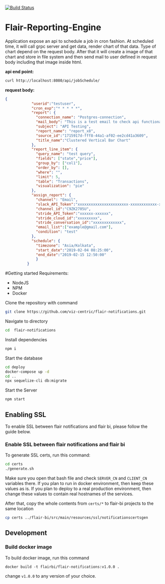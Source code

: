 [![Build Status](https://dev.azure.com/VizCentric/Flair%20BI/_apis/build/status/viz-centric.flair-notifications?branchName=master)](https://dev.azure.com/VizCentric/Flair%20BI/_build/latest?definitionId=6&branchName=master)

# Flair-Reporting-Engine

Application expose an api to schedule a job in cron fashion.
At scheduled time, it will call grpc server and get data, render chart of that data. Type of chart depend on the request body. After that it will create a image of that chart and store in file system and then send mail to user defined in request body including that image inside html.

**api end point:**
```sh
curl http://localhost:8080/api/jobSchedule/
```

**request body:**
```json
{
            "userid":"testuser",
            "cron_exp":"* * * * *",
            "report": {
              "connection_name": "Postgres-connection",
              "mail_body": "This is a test email to check api functionality",
              "subject": "API Testing",
              "report_name": "report_x8",
              "source_id":"1715917d-fff8-44a1-af02-ee2cd41a3609",
              "title_name":"Clustered Vertical Bar Chart"
            },
            "report_line_item": {
              "query_name": "test query",
              "fields": ["state","price"],
              "group_by": ["col1"],
              "order_by": [],
              "where": "",
              "limit": 5,
              "table": "Transactions",
              "visualization": "pie"
            },
            "assign_report": {
              "channel": "Email",
              "slack_API_Token":"xxxxxxxxxxxxxxxxxxxxxxx-xxxxxxxxxxxx-xxxxxxxxxxxxxxxxx",
              "channel_id":"C9ZK2705U",
              "stride_API_Token":"xxxxxx-xxxxxx",
              "stride_cloud_id":"xxxxxxxxx",
              "stride_conversation_id":"xxxxxxxxxxxxx",
              "email_list":["example@gmail.com"],
              "condition": "test"
            },
            "schedule": {
              "timezone": "Asia/Kolkata",
              "start_date":"2019-02-04 08:25:00",
              "end_date":"2019-02-15 12:50:00"
              }
          }
```

#Getting started
Requirements:
* NodeJS
* NPM
* Docker



Clone the repository with command
```bash
git clone https://github.com/viz-centric/flair-notifications.git
```
Navigate to directory
```bash
cd  flair-notifications
```
Install dependencies
```bash
npm i
```
Start the database
```bash
cd deploy
docker-compose up -d
cd ..
npx sequelize-cli db:migrate
```
Start the Server
```bash
npm start
```

## Enabling SSL
To enable SSL between flair notifications and flair bi, please follow the guide below.

### Enable SSL between flair notifications and flair bi 
To generate SSL certs, run this command:

```bash
cd certs
./generate.sh

```

Make sure you open that bash file and check `SERVER_CN` and `CLIENT_CN` variables there. If you plan to run in docker environment, then keep
these values as is. If you plan to deploy to a real production environment, then change these values to contain real hostnames of the services.

After that, copy the whole contents from `certs/*` to flair-bi projects to the same location
```bash
cp certs ../flair-bi/src/main/resources/ssl/notificationscertsgen
```

## Development

### Build docker image

To build docker image, run this command

```
docker build -t flairbi/flair-notifications:v1.0.0 .
```

change `v1.0.0` to any version of your choice.
